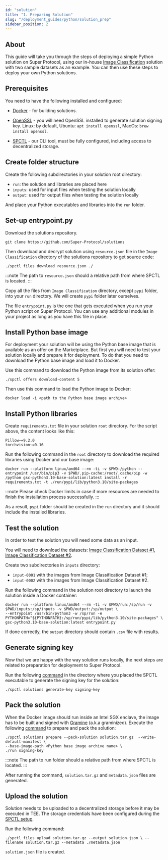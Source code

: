 ```yaml
---
id: "solution"
title: "1. Preparing Solution"
slug: "/deployment_guides/python/solution_prep"
sidebar_position: 2
---
```


## About

This guide will take you through the steps of deploying a simple Python solution on Super Protocol, using our in-house [Image Classification](/developers/offers/python-image) solution with two sample datasets as an example. You can then use these steps to deploy your own Python solutions.

## Prerequisites

You need to have the following installed and configured:

- [Docker](https://www.docker.com/get-started/) - for building solutions.

- [OpenSSL](https://www.openssl.org/) - you will need OpenSSL installed to generate solution signing key. Linux: by default, Ubuntu: `apt install openssl`, MacOs: `brew install openssl`.

- [SPCTL](/developers/CLI_guides/) - our CLI tool, must be fully configured, including access to decentralized storage.

## Create folder structure

Create the following subdirectories in your solution root directory:

- `run`: the solution and libraries are placed here
- `inputs`: used for input files when testing the solution locally
- `output`: used for output files when testing the solution locally

And place your Python executables and libraries into the `run` folder.

## Set-up entrypoint.py

Download the solutions repository.

```shell
git clone https://github.com/Super-Protocol/solutions
```

Then download and decrypt solution using `resource.json` file in the `Image Classification` directory of the solutions repository to get source code:
```shell
./spctl files download resource.json ./
```
:::note
The path to `resource.json` should a relative path from where SPCTL is located.
:::

Copy all the files from `Image Classification` directory, except `pypi` folder, into your `run` directory. We will create `pypi` folder later ourselves.

The file `entrypoint.py` is the one that gets executed when you run your Python script on Super Protocol. You can use any additional modules in your project as long as you have this file in place.

## Install Python base image

For deployment your solution will be using the Python base image that is available as an offer on the Marketplace. But first you will need to test your solution locally and prepare it for deployment. To do that you need to download the Python base image and load it to Docker.

Use this command to download the Python image from its solution offer:

```
./spctl offers download-content 5
```

Then use this command to load the Python image to Docker:

```
docker load -i <path to the Python base image archive>
```

## Install Python libraries

Create `requirements.txt` file in your solution `root` directory. For the script above, the content looks like this:

```
Pillow~=9.2.0
torchvision~=0.16
```

Run the following command in the `root` directory to download the required libraries using Docker and our base image:

```
docker run --platform linux/amd64 --rm -ti -v $PWD:/python --entrypoint /usr/bin/pip3 -v $PWD/.pip-cache:/root/.cache/pip -w /python gsc-python3.10-base-solution:latest install -r requirements.txt -t ./run/pypi/lib/python3.10/site-packages
```

:::note
Please check Docker limits in case if more resources are needed to finish the installation process successfully.
:::

As a result, `pypi` folder should be created in the `run` directory and it should include the installed libraries.

## Test the solution

In order to test the solution you will need some data as an input. 

You will need to download the datasets: [Image Classification Dataset #1](https://github.com/Super-Protocol/datasets/blob/main/Image%20Classification%20Datasets/image-classification-ds1.tar.gz?raw=true), [Image Classification Dataset #2](https://github.com/Super-Protocol/datasets/blob/main/Image%20Classification%20Datasets/image-classification-ds2.tar.gz?raw=true).

Create two subdirectories in `inputs` directory:
- `input-0001` with the images from Image Classification Dataset #1;
- `input-0002` with the images from Image Classification Dataset #2.

Run the following command in the solution root directory to launch the solution inside a Docker container:

```
docker run --platform linux/amd64 --rm -ti -v $PWD/run:/sp/run -v $PWD/inputs:/sp/inputs -v $PWD/output:/sp/output \
--entrypoint /usr/bin/python3 -w /sp/run -e PYTHONPATH="${PYTHONPATH}:/sp/run/pypi/lib/python3.10/site-packages" \
gsc-python3.10-base-solution:latest entrypoint.py
```

If done correctly, the `output` directory should contain `.csv` file with results.

## Generate signing key

Now that we are happy with the way solution runs locally, the next steps are related to preparation for deployment to Super Protocol.

Run the following [command](/developers/CLI_commands/solutions/generate-key) in the directory where you placed the SPCTL executable to generate the signing key for the solution:

```
./spctl solutions generate-key signing-key
```

## Pack the solution

When the Docker image should run inside an Intel SGX enclave, the image has to be built and signed with [Gramine](https://gramine.readthedocs.io/en/latest/gsc-installation.html) (a.k.a graminized). Execute the following [command](/developers/CLI_commands/solutions/prepare) to prepare and pack the solution:

```
./spctl solutions prepare --pack-solution solution.tar.gz  --write-default-manifest \
--base-image-path <Python base image archive name> \
./run signing-key
```

:::note
The path to run folder should a relative path from where SPCTL is located.
:::

After running the command, `solution.tar.gz` and `metadata.json` files are generated.

## Upload the solution

Solution needs to be uploaded to a decentralized storage before it may be executed in TEE. The storage credentials have been configured during the [SPCTL setup](/developers/cli_guides/configuring#storage).

Run the following command:

```
./spctl files upload solution.tar.gz --output solution.json \ --filename solution.tar.gz --metadata ./metadata.json
```

`solution.json` file is created.


